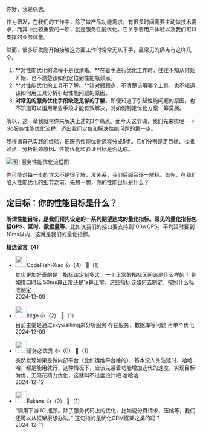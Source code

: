 你好，我是徐逸。

作为研发，在我们的工作中，除了做产品功能需求，有很多时间需要主动做技术需求，而其中比较重要的一项，就是服务性能优化。它关乎着用户体验以及我们可以支撑的业务体量。

然而，很多研发刚开始接触这方面工作时常常无从下手，最常见的痛点有这样几个。

1. **对性能优化的流程不是很清晰。**在着手进行优化工作时，往往不知从何处开始，也不清楚该如何定位到性能瓶颈点。
2. **对性能优化的工具不了解。**针对瓶颈点，不清楚该用哪个工具，也不知道该如何用工具分析引起性能问题的原因。
3. **对常见的服务优化手段缺乏足够的了解**。即便知道了引起性能问题的原因，也不知道可以运用哪些手段才能有效解决，对如何制定优化方案一筹莫展。

所以，这一章我就带你来解决上述的3个痛点。而今天这节课，我们先来梳理一下Go服务性能优化流程，迈出我们定位和解决性能问题的第一步。

我根据自己实践的经验，把服务性能优化流程分成5步。它们分别是定目标、找瓶颈点、分析瓶颈原因、性能优化和验证目标是否达成。

![](https://static001.geekbang.org/resource/image/09/7e/098acb4f4952893000ab001eef343a7e.jpg?wh=3900x963 "图1 服务性能优化流程图")

你可能对每一步的含义不是很了解，没关系，我们后面会逐一解释。首先，在我们陷入性能优化的细节之前，先想一想，你的性能目标是什么？

## 定目标：你的性能目标是什么？

**所谓性能目标，是我们预先设定的一系列期望达成的量化指标。常见的量化指标包括QPS、延时、数据量等**。比如说我们的接口要支持到100wQPS，平均延时要到10ms以内，这就是我们的量化指标。
<div><strong>精选留言（4）</strong></div><ul>
<li><img src="https://static001.geekbang.org/account/avatar/00/21/d7/4f/5059c43a.jpg" width="30px"><span>CodeFish-Xiao</span> 👍（4） 💬（1）<div>其实更加好奇的是：指标该定制多大，一个正常的指标区间该是什么样的？
例如接口时延 50ms算正常还是1s算正常，这些指标该如何去制定，按照什么标准制定</div>2024-12-09</li><br/><li><img src="https://static001.geekbang.org/account/avatar/00/12/4c/fc/0e887697.jpg" width="30px"><span>kkgo</span> 👍（2） 💬（1）<div>目前主要是通过skywalking来分析服务 存在服务，数据库等问题 再单个优化</div>2024-12-09</li><br/><li><img src="https://static001.geekbang.org/account/avatar/00/1e/e9/58/7bb2c561.jpg" width="30px"><span>请务必优秀</span> 👍（0） 💬（1）<div>突然发现如果是做内部平台（比如运维平台啥的），基本没人关注延时，哈哈哈，都是能用就行，这种情况下，应该先紧着功能增加迭代的速度，实现目标为优，无须花精力优化，这就叫不过度设计吧 哈哈哈</div>2024-12-12</li><br/><li><img src="https://static001.geekbang.org/account/avatar/00/10/73/eb/a3bdb006.jpg" width="30px"><span>Fukans</span> 👍（0） 💬（1）<div>“调用下游 IO 瓶颈。除了服务代码上的优化，比如说分页请求、压缩等，我们还可以从框架层想办法。”  这句指的是优化ORM框架之类的吗？</div>2024-12-11</li><br/>
</ul>